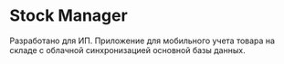 # Stock Manager
Разработано для ИП.
Приложение для мобильного учета товара на складе с облачной синхронизацией основной базы данных. 
